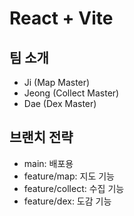 # React + Vite

## 팀 소개
- Ji (Map Master)
- Jeong (Collect Master)
- Dae (Dex Master)

## 브랜치 전략
- main: 배포용
- feature/map: 지도 기능
- feature/collect: 수집 기능
- feature/dex: 도감 기능